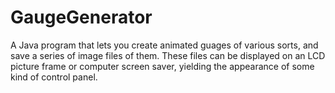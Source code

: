 GaugeGenerator
==============

A Java program that lets you create animated guages of various sorts, and save a series of image files of them. These files can be displayed on an LCD picture frame or computer screen saver, yielding the appearance of some kind of control panel.
